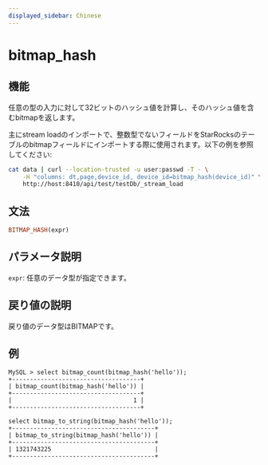 ```yaml
---
displayed_sidebar: Chinese
---
```


# bitmap_hash

## 機能

任意の型の入力に対して32ビットのハッシュ値を計算し、そのハッシュ値を含むbitmapを返します。

主にstream loadのインポートで、整数型でないフィールドをStarRocksのテーブルのbitmapフィールドにインポートする際に使用されます。以下の例を参照してください:

```bash
cat data | curl --location-trusted -u user:passwd -T - \
    -H "columns: dt,page,device_id, device_id=bitmap_hash(device_id)" \
    http://host:8410/api/test/testDb/_stream_load
```

## 文法

```Haskell
BITMAP_HASH(expr)
```

## パラメータ説明

`expr`: 任意のデータ型が指定できます。

## 戻り値の説明

戻り値のデータ型はBITMAPです。

## 例

```Plain Text
MySQL > select bitmap_count(bitmap_hash('hello'));
+------------------------------------+
| bitmap_count(bitmap_hash('hello')) |
+------------------------------------+
|                                  1 |
+------------------------------------+

select bitmap_to_string(bitmap_hash('hello'));
+----------------------------------------+
| bitmap_to_string(bitmap_hash('hello')) |
+----------------------------------------+
| 1321743225                             |
+----------------------------------------+
```
